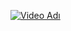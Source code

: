 [![Video Adı](https://örnekbirlink.com/video.jpg)]([https://videolinkiniz.com](https://www.linkedin.com/posts/toprak-saban_%C3%BCretken-akademi-oyun-geli%C5%9Ftirme-program%C4%B1n%C4%B1n-activity-7140636602279575552-UHvC?utm_source=share&utm_medium=member_desktop)https://www.linkedin.com/posts/toprak-saban_%C3%BCretken-akademi-oyun-geli%C5%9Ftirme-program%C4%B1n%C4%B1n-activity-7140636602279575552-UHvC?utm_source=share&utm_medium=member_desktop)
